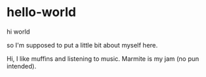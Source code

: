 # hello-world
hi world


so I'm supposed to put a little bit about myself here.

Hi, I like muffins and listening to music. Marmite is my jam (no pun intended).
